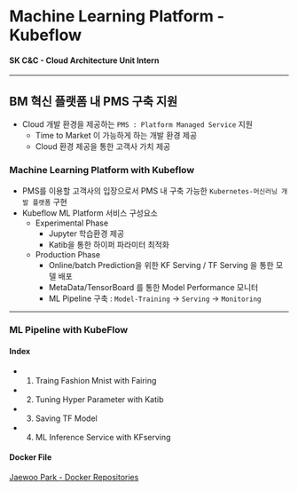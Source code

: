 # Machine Learning Platform - Kubeflow  
#### SK C&amp;C - Cloud Architecture Unit Intern   
---
## BM 혁신 플랫폼 내 PMS 구축 지원
- Cloud 개발 환경을 제공하는 `PMS : Platform Managed Service` 지원  
  - Time to Market 이 가능하게 하는 개발 환경 제공
  - Cloud 환경 제공을 통한 고객사 가치 제공
### Machine Learning Platform with Kubeflow  
- PMS를 이용할 고객사의 입장으로서 PMS 내 구축 가능한 `Kubernetes-머신러닝 개발 플랫폼` 구현
- Kubeflow ML Platform 서비스 구성요소  
  - Experimental Phase 
    - Jupyter 학습환경 제공
    - Katib을 통한 하이퍼 파라미터 최적화  
  - Production Phase
    - Online/batch Prediction을 위한 KF Serving / TF Serving 을 통한 모델 배포
    - MetaData/TensorBoard 를 통한 Model Performance 모니터
    - ML Pipeline 구축 : `Model-Training` -> `Serving` -> `Monitoring`    
---  
### ML Pipeline with KubeFlow
#### Index  
- 1. Traing Fashion Mnist with Fairing
- 2. Tuning Hyper Parameter with Katib  
- 3. Saving TF Model  
- 4. ML Inference Service with KFserving

#### Docker File  
[Jaewoo Park - Docker Repositories](https://hub.docker.com/u/jaewoo201)  
    
